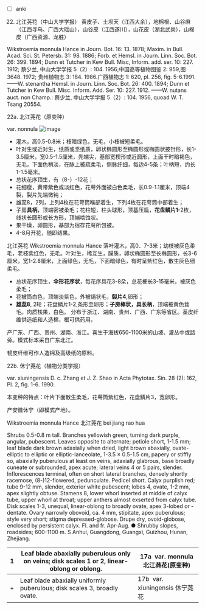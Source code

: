 * [ ] anki


22. 北江荛花（中山大学学报） 黄皮子、土坝天（江西大余），地棉根、山谷麻（江西寻乌、广西大瑶山），山谷皮（江西遂川），山花皮（湖北武岗），山棉皮（广西资源、龙胜）

Wikstroemia monnula Hance in Journ. Bot. 16: 13. 1878; Maxim. in Bull. Acad. Sci. St. Petersb. 31: 98. 1886; Forb. et Hemsl. in Journ. Linn. Soc. Bot. 26: 399. 1894; Dunn et Tutcher in Kew Bull. Misc, Inform. add. ser. 10: 227. 1912; 蔡少兰, 中山大学学报 5（2）: 104. 1956;中国高等植物图鉴 2: 959,图3648. 1972; 贵州植物志 3: 184. 1986.广西植物志 1: 620, pl. 256, fig. 5-6.1991. ——W. stenantha Hemsl. in Journ. Linn. Soc. Bot. 26: 400. 1894; Dunn et Tutcher in Kew Bull. Misc. Inform. Add. Ser. 10: 227. 1912. ——W. nutans auct. non Champ.: 蔡少兰, 中山大学学报 5（2）: 104. 1956, quoad W. T. Tsang 20554.

22a. 北江荛花（原变种）

var. nonnula
![image](https://user-images.githubusercontent.com/75465037/104088113-6e601380-529f-11eb-8e1c-e74ef253e605.png)

* 灌木，高0.5-0.8米；枝暗绿色，无毛，小枝被短柔毛。
* 叶对生或近对生，纸质或坚纸质，卵状椭圆形至椭圆形或椭圆状披针形，长1-3.5厘米，宽0.5-1.5厘米，先端尖，基部宽楔形或近圆形，上面干时暗褐色，无毛，下面色稍淡，在脉上被疏柔毛，侧脉纤细，每边4-5条；叶柄短，约长1-1.5毫米。
* 总状花序顶生，有（8-）-12花；
* 花细瘦，黄带紫色或淡红色，花萼外面被白色柔毛，长0.9-1.1厘米，顶端4裂，裂片先端微钝；
* 雄蕊8，2列，上列4枚在花萼筒喉部着生，下列4枚在花萼筒中部着生；
* 子房**具柄**，顶端密被柔毛；花柱短，柱头球形，顶基压扁，**花盘鳞片1**-2枚，线状长圆形或长方形，顶端啮蚀状。
* 果干燥，卵圆形，基部为宿存花萼所包被。
* 4-8月开花，随即结果。

北江荛花 Wikstroemia monnula Hance
    落叶灌木，高0．7-3米；幼枝被灰色柔毛，老枝紫红色，无毛。叶对生，稀互生，膜质，卵状椭圆形至长椭圆形，长3-6厘米，宽1-2.8厘米，上面绿色，无毛，下面暗绿色，有时呈紫红色，散生灰色细柔毛。
* 总状花序顶生，**伞形花序状**，每花序具花3-8朵，总花梗长3-15毫米，被灰色柔毛；
* 花被筒白色，顶端淡紫色，外被绢状毛，**裂片4**,卵形；
* **雄蕊8**, 2轮；花盘鳞片1-2,条形至卵形；**子房棒状，具长柄**，顶端被黄色茸毛。肉质核果，白色。
    分布于浙江、湖南、贵州、广西、广东等省区。茎皮纤维供造纸和人造棉，根可供药用。

产广东、广西、贵州、湖南、浙江。喜生于海拔650-1100米的山坡、灌丛中或路旁。模式标本采自广东北江。

韧皮纤维可作人造棉及高级纸的原料。

22b. 休宁荛花（植物分类学报）

var. xiuningensis D. c. Zhang et J. Z. Shao in Acta Phytotax. Sin. 28 (2): 162, Pl. 2, fig. 1-6. 1990.

本变种的特点：叶片下面散生柔毛，花萼筒紫红色，花盘鳞片3，宽卵形。

产安徽休宁（即模式产地）。

Wikstroemia monnula Hance
北江荛花 bei jiang rao hua

Shrubs 0.5-0.8 m tall. Branches yellowish green, turning dark purple, angular, pubescent. Leaves opposite to alternate; petiole short, 1-1.5 mm; leaf blade dark brown adaxially when dried, light brown abaxially, ovate-elliptic to elliptic or elliptic-lanceolate, 1-3.5 × 0.5-1.5 cm, papery or stiffly so, abaxially puberulous at least on veins, adaxially glabrous, base broadly cuneate or subrounded, apex acute; lateral veins 4 or 5 pairs, slender. Inflorescences terminal, often on short lateral branches, densely shortly racemose, (8-)12-flowered, pedunculate. Pedicel short. Calyx purplish red; tube 9-12 mm, slender, exterior white pubescent; lobes 4, ovate, 1-2 mm, apex slightly obtuse. Stamens 8, lower whorl inserted at middle of calyx tube, upper whorl at throat; upper anthers almost exserted from calyx tube. Disk scales 1-3, unequal, linear-oblong to broadly ovate, apex 3-lobed or -dentate. Ovary narrowly obovoid, ca. 4 mm, stipitate, apex puberulous; style very short; stigma depressed-globose. Drupe dry, ovoid-globose, enclosed by persistent calyx. Fl. and fr. Apr-Aug.
● Shrubby slopes, roadsides; 600-1100 m. S Anhui, Guangdong, Guangxi, Guizhou, Hunan, Zhejiang.

1 | Leaf blade abaxially puberulous only on veins; disk scales 1 or 2, linear-oblong or oblong. | 17a  var. monnula 北江荛花(原变种)
-- | -- | --
+ | Leaf blade abaxially uniformly puberulous; disk scales 3, broadly ovate. | 17b  var. xiuningensis 休宁荛花

